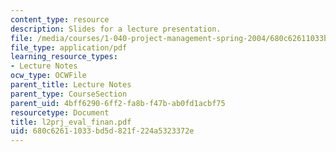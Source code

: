 ```yaml
---
content_type: resource
description: Slides for a lecture presentation.
file: /media/courses/1-040-project-management-spring-2004/680c62611033bd5d821f224a5323372e_l2prj_eval_finan.pdf
file_type: application/pdf
learning_resource_types:
- Lecture Notes
ocw_type: OCWFile
parent_title: Lecture Notes
parent_type: CourseSection
parent_uid: 4bff6290-6ff2-fa8b-f47b-ab0fd1acbf75
resourcetype: Document
title: l2prj_eval_finan.pdf
uid: 680c6261-1033-bd5d-821f-224a5323372e
---
```

